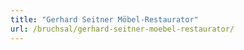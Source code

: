 ```yaml
---
title: "Gerhard Seitner Möbel-Restaurator"
url: /bruchsal/gerhard-seitner-moebel-restaurator/
---
```

